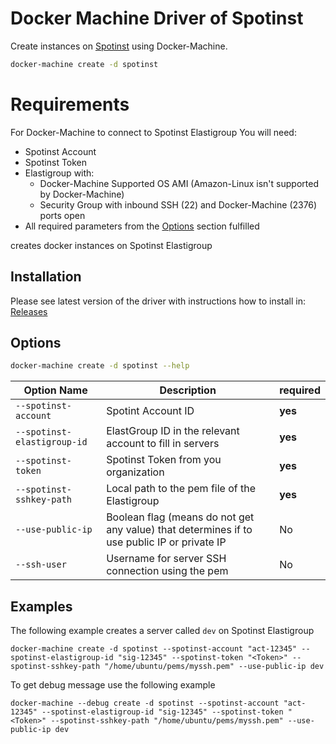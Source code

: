 <!--[metadata]>
+++
title = "Spotinst Driver for Docker Machine"
description = "Spotinst Driver for Docker Machine"
keywords = ["machine, spotinst, driver"]
[menu.main]
+++
<![end-metadata]-->
# Docker Machine Driver of Spotinst

Create instances on [Spotinst](https://spotinst.com/) using Docker-Machine.

```bash
docker-machine create -d spotinst
```

# Requirements
For Docker-Machine to connect to Spotinst Elastigroup You will need:
 * Spotinst Account
 * Spotinst Token
 * Elastigroup with:
    * Docker-Machine Supported OS AMI (Amazon-Linux isn't supported by Docker-Machine)
    * Security Group with inbound SSH (22) and Docker-Machine (2376) ports open
 * All required parameters from the [Options](#options) section fulfilled
    
 

creates docker instances on Spotinst Elastigroup


## Installation

Please see latest version of the driver with instructions how to install in: [Releases](https://github.com/spotinst/docker-machine-driver-spotinst/releases)

## Options

```bash
docker-machine create -d spotinst --help
```
 Option Name                                          | Description                                           | required
------------------------------------------------------|------------------------------------------------------|----|
``--spotinst-account`` |Spotint Account ID |**yes**|
``--spotinst-elastigroup-id``|ElastGroup ID in the relevant account to fill in servers| **yes** |
``--spotinst-token``|Spotinst Token from you organization| **yes** |
``--spotinst-sshkey-path``|Local path to the pem file of the Elastigroup| **yes** |
``--use-public-ip``|Boolean flag (means do not get any value) that determines if to use public IP or private IP| No |
``--ssh-user``|Username for server SSH connection using the pem| No |

## Examples

The following example creates a server called `dev` on Spotinst Elastigroup 
```apple js
docker-machine create -d spotinst --spotinst-account "act-12345" --spotinst-elastigroup-id "sig-12345" --spotinst-token "<Token>" --spotinst-sshkey-path "/home/ubuntu/pems/myssh.pem" --use-public-ip dev
```
To get debug message use the following example
```apple js
docker-machine --debug create -d spotinst --spotinst-account "act-12345" --spotinst-elastigroup-id "sig-12345" --spotinst-token "<Token>" --spotinst-sshkey-path "/home/ubuntu/pems/myssh.pem" --use-public-ip dev
```


